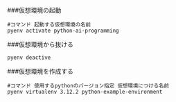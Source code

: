 
###仮想環境の起動
```
#コマンド 起動する仮想環境の名前
pyenv activate python-ai-programming
```
###仮想環境から抜ける
```
pyenv deactive
```
###仮想環境を作成する
```
#コマンド 使用するpythonのバージョン指定 仮想環境につける名前
pyenv virtualenv 3.12.2 python-example-environment
```